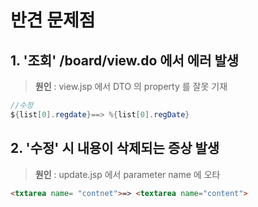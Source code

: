 # 반견 문제점
## 1. '조회' /board/view.do 에서 에러 발생


>**원인** : view.jsp 에서 DTO 의 property 를 잘못 기재


```java
//수정
${list[0].regdate}==> %{list[0].regDate}
```

## 2. '수정' 시 내용이 삭제되는 증상 발생
>**원인** : update.jsp 에서 parameter name 에 오타

```html
<txtarea name= "contnet">=> <textarea name="content">
```